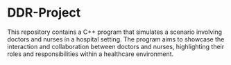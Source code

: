 # DDR-Project
This repository contains a C++ program that simulates a scenario involving doctors and nurses in a hospital setting. The program aims to showcase the interaction and collaboration between doctors and nurses, highlighting their roles and responsibilities within a healthcare environment.
